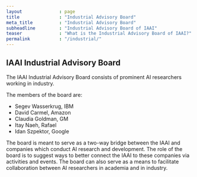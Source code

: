```yaml
---
layout              : page
title               : "Industrial Advisory Board"
meta_title          : "Industrial Advisory Board"
subheadline         : "Industrial Advisory Board of IAAI"
teaser              : "What is the Industrial Advisory Board of IAAI?"
permalink           : "/industrial/"
---
```


## IAAI Industrial Advisory Board ##
The IAAI Industrial Advisory Board consists of prominent AI researchers working in industry.

The members of the board are:
* Segev Wasserkrug, IBM
* David Carmel, Amazon
* Claudia Goldman, GM
* Itay Naeh, Rafael
* Idan Szpektor, Google

 

The board is meant to serve as a two-way bridge between the IAAI and companies which conduct AI research and development. 
The role of the board is to suggest ways to better connect the IAAI to these companies via activities and events. 
The board can also serve as a means to facilitate collaboration between AI researchers in academia and in industry.
